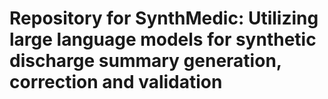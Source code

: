 # Repository for SynthMedic: Utilizing large language models for synthetic discharge summary generation, correction and validation
